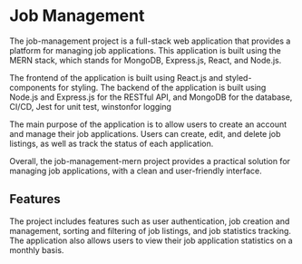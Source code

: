 # Job Management

The job-management project is a full-stack web application that provides a platform for managing job applications. This application is built using the MERN stack, which stands for MongoDB, Express.js, React, and Node.js.

The frontend of the application is built using React.js and styled-components for styling. The backend of the application is built using Node.js and Express.js for the RESTful API, and MongoDB for the database, CI/CD, Jest for unit test, winstonfor logging

The main purpose of the application is to allow users to create an account and manage their job applications. Users can create, edit, and delete job listings, as well as track the status of each application.

Overall, the job-management-mern project provides a practical solution for managing job applications, with a clean and user-friendly interface.

## Features

The project includes features such as user authentication, job creation and management, sorting and filtering of job listings, and job statistics tracking. The application also allows users to view their job application statistics on a monthly basis.
